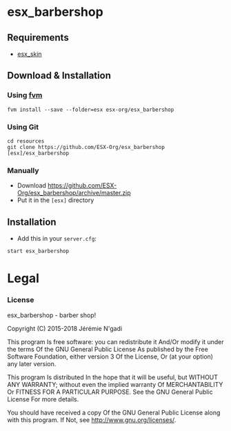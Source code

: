 # esx_barbershop

## Requirements
- [esx_skin](https://github.com/ESX-Org/esx_skin)

## Download & Installation

### Using [fvm](https://github.com/qlaffont/fvm-installer)
```
fvm install --save --folder=esx esx-org/esx_barbershop
```

### Using Git
```
cd resources
git clone https://github.com/ESX-Org/esx_barbershop [esx]/esx_barbershop
```

### Manually
- Download https://github.com/ESX-Org/esx_barbershop/archive/master.zip
- Put it in the `[esx]` directory

## Installation
- Add this in your `server.cfg`:

```
start esx_barbershop
```

# Legal
### License
esx_barbershop - barber shop!

Copyright (C) 2015-2018 Jérémie N'gadi

This program Is free software: you can redistribute it And/Or modify it under the terms Of the GNU General Public License As published by the Free Software Foundation, either version 3 Of the License, Or (at your option) any later version.

This program Is distributed In the hope that it will be useful, but WITHOUT ANY WARRANTY; without even the implied warranty Of MERCHANTABILITY Or FITNESS FOR A PARTICULAR PURPOSE. See the GNU General Public License For more details.

You should have received a copy Of the GNU General Public License along with this program. If Not, see http://www.gnu.org/licenses/.